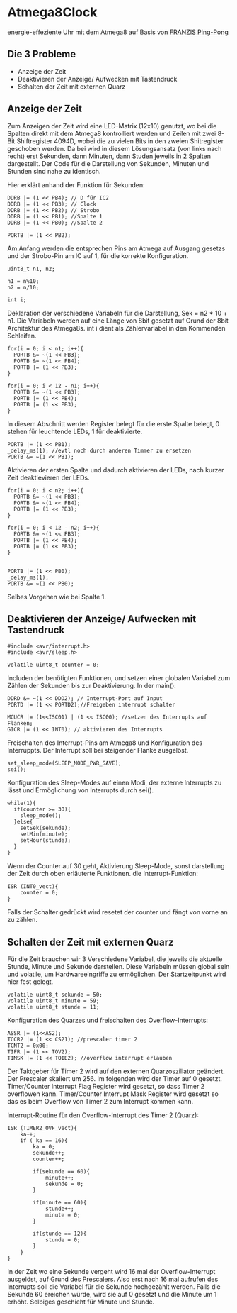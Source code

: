 # Atmega8Clock
energie-effeziente Uhr mit dem Atmega8 auf Basis von [FRANZIS Ping-Pong](https://www.franzis.de/maker/bausaetze/das-retro-spiel-zum-selberbauen-bausatz)

## Die 3 Probleme
* Anzeige der Zeit
* Deaktivieren der Anzeige/ Aufwecken mit Tastendruck
* Schalten der Zeit mit externen Quarz

## Anzeige der Zeit
Zum Anzeigen der Zeit wird eine LED-Matrix (12x10) genutzt, wo bei die Spalten direkt mit dem Atmega8 kontrolliert werden und Zeilen mit zwei 8-Bit Shiftregister 4094D, wobei die zu vielen Bits in den zweien Shitregister geschoben werden. Da bei wird in diesem Lösungsansatz (von links nach recht) erst Sekunden, dann Minuten, dann Studen jeweils in 2 Spalten dargestellt. Der Code für die Darstellung von Sekunden, Minuten und Stunden sind nahe zu identisch.

Hier erklärt anhand der Funktion für Sekunden:
```
DDRB |= (1 << PB4); // D für IC2
DDRB |= (1 << PB3); // Clock
DDRB |= (1 << PB2); // Strobo
DDRB |= (1 << PB1); //Spalte 1
DDRB |= (1 << PB0); //Spalte 2
  
PORTB |= (1 << PB2);
```
Am Anfang werden die entsprechen Pins am Atmega auf Ausgang gesetzs und der Strobo-Pin am IC auf 1, für die korrekte Konfiguration.
```
uint8_t n1, n2;

n1 = n%10;
n2 = n/10;

int i;
```
Deklaration der verschiedene Variabeln für die Darstellung, Sek = n2 * 10 + n1. Die Variabeln werden auf eine Länge von 8bit gesetzt auf Grund der 8bit Architektur des Atmega8s. int i dient als Zählervariabel in den Kommenden Schleifen.
```
for(i = 0; i < n1; i++){
  PORTB &= ~(1 << PB3);
  PORTB &= ~(1 << PB4);
  PORTB |= (1 << PB3);
}

for(i = 0; i < 12 - n1; i++){
  PORTB &= ~(1 << PB3);
  PORTB |= (1 << PB4);
  PORTB |= (1 << PB3);
}
```
In diesem Abschnitt werden Register belegt für die erste Spalte belegt, 0 stehen für leuchtende LEDs, 1 für deaktivierte.
```
PORTB |= (1 << PB1);
_delay_ms(1); //evtl noch durch anderen Timmer zu ersetzen
PORTB &= ~(1 << PB1);
```
Aktivieren der ersten Spalte und dadurch aktivieren der LEDs, nach kurzer Zeit deaktievieren der LEDs.
```
for(i = 0; i < n2; i++){
  PORTB &= ~(1 << PB3);
  PORTB &= ~(1 << PB4);
  PORTB |= (1 << PB3);
}

for(i = 0; i < 12 - n2; i++){
  PORTB &= ~(1 << PB3);
  PORTB |= (1 << PB4);
  PORTB |= (1 << PB3);
}


PORTB |= (1 << PB0);
_delay_ms(1);
PORTB &= ~(1 << PB0);
```
Selbes Vorgehen wie bei Spalte 1.
## Deaktivieren der Anzeige/ Aufwecken mit Tastendruck
```
#include <avr/interrupt.h>
#include <avr/sleep.h>

volatile uint8_t counter = 0;
```
Includen der benötigten Funktionen, und setzen einer globalen Variabel zum Zählen der Sekunden bis zur Deaktivierung.
In der main():
```
DDRD &= ~(1 << DDD2); // Interrupt-Port auf Input
PORTD |= (1 << PORTD2);//Freigeben interrupt schalter

MCUCR |= (1<<ISC01) | (1 << ISC00); //setzen des Interrupts auf Flanken;
GICR |= (1 << INT0); // aktivieren des Interrupts
```
Freischalten des Interrupt-Pins am Atmega8 und Konfiguration des Interruppts. Der Interrupt soll bei steigender Flanke ausgelöst.
```
set_sleep_mode(SLEEP_MODE_PWR_SAVE);
sei();
```
Konfiguration des Sleep-Modes auf einen Modi, der externe Interrupts zu lässt und Ermöglichung von Interrupts durch sei().
```
while(1){
  if(counter >= 30){
    sleep_mode();
  }else{
    setSek(sekunde);
    setMin(minute);
    setHour(stunde);
  }
}
```
Wenn der Counter auf 30 geht, Aktivierung Sleep-Mode, sonst darstellung der Zeit durch oben erläuterte Funktionen.
die Interrupt-Funktion:
```
ISR (INT0_vect){
	counter = 0;
}
```
Falls der Schalter gedrückt wird resetet der counter und fängt von vorne an zu zählen.
## Schalten der Zeit mit externen Quarz
Für die Zeit brauchen wir 3 Verschiedene Variabel, die jeweils die aktuelle Stunde, Minute und Sekunde darstellen. Diese Variabeln müssen global sein und volatile, um Hardwareeingriffe zu ermöglichen. Der Startzeitpunkt wird hier fest gelegt.
```
volatile uint8_t sekunde = 50;
volatile uint8_t minute = 59;
volatile uint8_t stunde = 11;
```
Konfiguration des Quarzes und freischalten des Overflow-Interrupts:
```
ASSR |= (1<<AS2);
TCCR2 |= (1 << CS21); //prescaler timer 2
TCNT2 = 0x00;
TIFR |= (1 << TOV2);
TIMSK |= (1 << TOIE2); //overflow interrupt erlauben
```
Der Taktgeber für Timer 2 wird auf den externen Quarzoszillator geändert. Der Prescaler skaliert um 256.  Im folgenden wird der Timer auf 0 gesetzt. Timer/Counter Interrupt Flag Register wird gesetzt, so dass Timer 2 overflowen kann. Timer/Counter Interrupt Mask Register wird gesetzt so das es beim Overflow von Timer 2 zum Interrupt kommen kann.

Interrupt-Routine für den Overflow-Interrupt des Timer 2 (Quarz):
```
ISR (TIMER2_OVF_vect){
	ka++;
	if ( ka == 16){
		ka = 0;
		sekunde++;
		counter++;

		if(sekunde == 60){
			minute++;
			sekunde = 0;
		}

		if(minute == 60){
			stunde++;
			minute = 0;
		}

		if(stunde == 12){
			stunde = 0;
		}
	}
}
```
In der Zeit wo eine Sekunde vergeht wird 16 mal der Overflow-Interrupt ausgelöst, auf Grund des Prescalers. Also erst nach 16 mal aufrufen des Interrupts soll die Variabel für die Sekunde hochgezählt werden. Falls die Sekunde 60 ereichen würde, wird sie auf 0 gesetzt und die Minute um 1 erhöht. Selbiges geschieht für Minute und Stunde.

